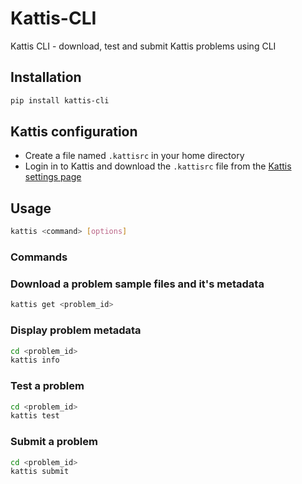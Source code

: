# Kattis-CLI

Kattis CLI - download, test and submit Kattis problems using CLI


## Installation

```bash
pip install kattis-cli
```

## Kattis configuration

- Create a file named `.kattisrc` in your home directory
- Login in to Kattis and download the `.kattisrc` file from the [Kattis settings page](https://open.kattis.com/download/kattisrc)


## Usage

```bash
kattis <command> [options]
```

### Commands

### Download a problem sample files and it's metadata

```bash
kattis get <problem_id>
```

### Display problem metadata

```bash
cd <problem_id>
kattis info
```

### Test a problem

```bash
cd <problem_id>
kattis test
```

### Submit a problem

```bash
cd <problem_id>
kattis submit
```
